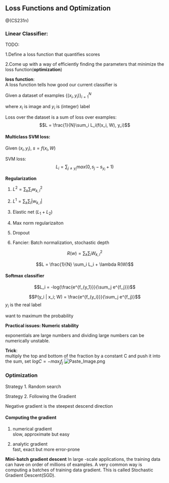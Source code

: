 ## Loss Functions and Optimization
@(CS231n)

### Linear Classifier:
TODO:  

1.Define a loss function that quantifies scores

2.Come up with a way of efficiently finding the parameters that minimize the loss function(**optimization**)

**loss function**:  
A loss function tells how good our current classifier is

Given a dataset of examples $\{(x_i, y_i)\}_{i=1}^N$

where $x_i$ is image and $y_i$ is (integer) label

Loss over the dataset is a sum of loss over examples:
$$L = \frac{1}{N}\sum_i L_i(f(x_i, W), y_i)$$

#### Multiclass SVM loss:
Given $(x_i, y_i)$, $s = f(x_i, W)$

SVM loss:  
$$L_i = \sum_{j \neq y_i}max(0, s_j - s_{y_i} + 1)$$

**Regularization**

1. $L^2 = \sum_k \sum_l w_{k, l}^2$

2. $L^1 = \sum_k \sum_l |w_{k, l}|$

3. Elastic net ($L_1 + L_2$)

4. Max norm regularizaiton

5. Dropout

6. Fancier: Batch normalization, stochastic depth  

$$R(w) = \sum_k \sum_l W_{k, l}^2$$

$$L = \frac{1}{N} \sum_i L_i + \lambda R(W)$$

#### Softmax classifier
$$L_i = -log(\frac{e^{f_{y_1}}}{\sum_j e^{f_j}})$$

$$P(y_i | x_i; W) = \frac{e^{f_{y_i}}}{\sum_j e^{f_j}}$$
$y_i$ is the real label

want to maximum the probability

**Practical issues: Numeric stability**

exponentials are large numbers and dividing large numbers can be numerically unstable.

**Trick**:  
multiply the top and bottom of the fraction by a constant C and push it into the sum, set $log C = -max_j f_j$
![Paste_Image.png](http://upload-images.jianshu.io/upload_images/3623720-03a6c33ef2dd99f7.png?imageMogr2/auto-orient/strip%7CimageView2/2/w/1240)

### Optimization
Strategy 1. Random search

Strategy 2. Following the Gradient

Negative gradient is the steepest descend direction

#### Computing the gradient
1. numerical gradient  
slow, approximate but easy

2. analytic gradient  
fast, exact but more error-prone

**Mini-batch gradient descent**
In large -scale applications, the training data can have on order of millions of examples. A very common way is computing a batches of training data gradient. This is called Stochastic Gradient Descent(SGD).
